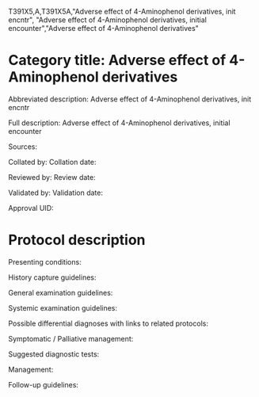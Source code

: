 T391X5,A,T391X5A,"Adverse effect of 4-Aminophenol derivatives, init encntr", "Adverse effect of 4-Aminophenol derivatives, initial encounter","Adverse effect of 4-Aminophenol derivatives"
# Category title: Adverse effect of 4-Aminophenol derivatives

Abbreviated description: Adverse effect of 4-Aminophenol derivatives, init encntr

Full description: Adverse effect of 4-Aminophenol derivatives, initial encounter

Sources:

Collated by:
Collation date:

Reviewed by:
Review date:

Validated by:
Validation date:

Approval UID:

# Protocol description

Presenting conditions:

History capture guidelines:

General examination guidelines:

Systemic examination guidelines:

Possible differential diagnoses with links to related protocols:

Symptomatic / Palliative management:

Suggested diagnostic tests:

Management:

Follow-up guidelines:
